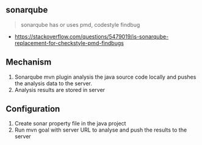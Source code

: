## sonarqube
> sonarqube has or uses pmd, codestyle findbug 
* https://stackoverflow.com/questions/5479019/is-sonarqube-replacement-for-checkstyle-pmd-findbugs
## Mechanism
1. Sonarqube mvn plugin analysis the java source code locally and pushes the analysis data to the server.
1. Analysis results are stored in server
## Configuration 
1. Create sonar property file in the java project
1. Run mvn goal with server URL to analyse and push the results to the server
